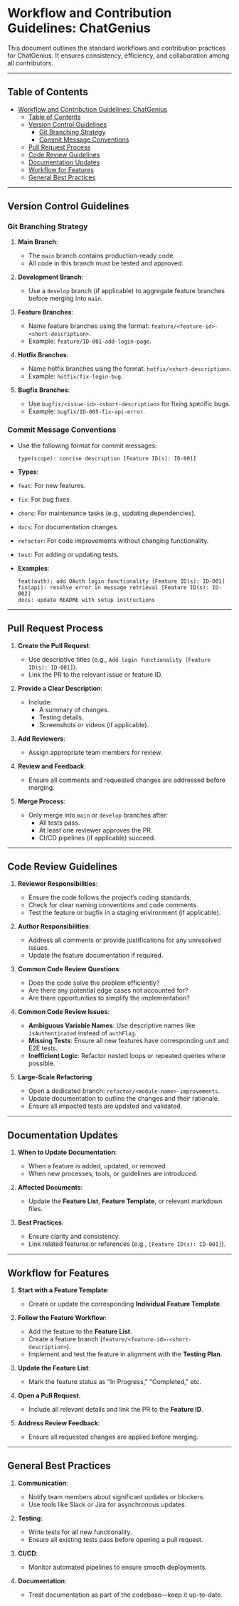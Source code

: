 # Workflow and Contribution Guidelines: ChatGenius

This document outlines the standard workflows and contribution practices for ChatGenius. It ensures consistency, efficiency, and collaboration among all contributors.

---

## Table of Contents

- [Workflow and Contribution Guidelines: ChatGenius](#workflow-and-contribution-guidelines-chatgenius)
  - [Table of Contents](#table-of-contents)
  - [Version Control Guidelines](#version-control-guidelines)
    - [Git Branching Strategy](#git-branching-strategy)
    - [Commit Message Conventions](#commit-message-conventions)
  - [Pull Request Process](#pull-request-process)
  - [Code Review Guidelines](#code-review-guidelines)
  - [Documentation Updates](#documentation-updates)
  - [Workflow for Features](#workflow-for-features)
  - [General Best Practices](#general-best-practices)

---

## Version Control Guidelines

### Git Branching Strategy

1. **Main Branch**:
   - The `main` branch contains production-ready code.
   - All code in this branch must be tested and approved.

2. **Development Branch**:
   - Use a `develop` branch (if applicable) to aggregate feature branches before merging into `main`.

3. **Feature Branches**:
   - Name feature branches using the format: `feature/<feature-id>-<short-description>`.
   - Example: `feature/ID-001-add-login-page`.

4. **Hotfix Branches**:
   - Name hotfix branches using the format: `hotfix/<short-description>`.
   - Example: `hotfix/fix-login-bug`.

5. **Bugfix Branches**:
   - Use `bugfix/<issue-id>-<short-description>` for fixing specific bugs.
   - Example: `bugfix/ID-005-fix-api-error`.

### Commit Message Conventions

- Use the following format for commit messages:

    ```plaintext
    type(scope): concise description [Feature ID(s): ID-001]
    ```

- **Types**:
- `feat`: For new features.
- `fix`: For bug fixes.
- `chore`: For maintenance tasks (e.g., updating dependencies).
- `docs`: For documentation changes.
- `refactor`: For code improvements without changing functionality.
- `test`: For adding or updating tests.

- **Examples**:

    ```plaintext
    feat(auth): add OAuth login functionality [Feature ID(s): ID-001]
    fix(api): resolve error in message retrieval [Feature ID(s): ID-002]
    docs: update README with setup instructions
    ```

---

## Pull Request Process

1. **Create the Pull Request**:
   - Use descriptive titles (e.g., `Add login functionality [Feature ID(s): ID-001]`).
   - Link the PR to the relevant issue or feature ID.

2. **Provide a Clear Description**:
   - Include:
     - A summary of changes.
     - Testing details.
     - Screenshots or videos (if applicable).

3. **Add Reviewers**:
   - Assign appropriate team members for review.

4. **Review and Feedback**:
   - Ensure all comments and requested changes are addressed before merging.

5. **Merge Process**:
   - Only merge into `main` or `develop` branches after:
     - All tests pass.
     - At least one reviewer approves the PR.
     - CI/CD pipelines (if applicable) succeed.

---

## Code Review Guidelines

1. **Reviewer Responsibilities**:
   - Ensure the code follows the project’s coding standards.
   - Check for clear naming conventions and code comments.
   - Test the feature or bugfix in a staging environment (if applicable).

2. **Author Responsibilities**:
   - Address all comments or provide justifications for any unresolved issues.
   - Update the feature documentation if required.

3. **Common Code Review Questions**:
   - Does the code solve the problem efficiently?
   - Are there any potential edge cases not accounted for?
   - Are there opportunities to simplify the implementation?

4. **Common Code Review Issues**:
   - **Ambiguous Variable Names**: Use descriptive names like `isAuthenticated` instead of `authFlag`.
   - **Missing Tests**: Ensure all new features have corresponding unit and E2E tests.
   - **Inefficient Logic**: Refactor nested loops or repeated queries where possible.

5. **Large-Scale Refactoring**:
   - Open a dedicated branch: `refactor/<module-name>-improvements`.
   - Update documentation to outline the changes and their rationale.
   - Ensure all impacted tests are updated and validated.

---

## Documentation Updates

1. **When to Update Documentation**:
   - When a feature is added, updated, or removed.
   - When new processes, tools, or guidelines are introduced.

2. **Affected Documents**:
   - Update the **Feature List**, **Feature Template**, or relevant markdown files.

3. **Best Practices**:
   - Ensure clarity and consistency.
   - Link related features or references (e.g., `[Feature ID(s): ID-001]`).

---

## Workflow for Features

1. **Start with a Feature Template**:
   - Create or update the corresponding **Individual Feature Template**.

2. **Follow the Feature Workflow**:
   - Add the feature to the **Feature List**.
   - Create a feature branch (`feature/<feature-id>-<short-description>`).
   - Implement and test the feature in alignment with the **Testing Plan**.

3. **Update the Feature List**:
   - Mark the feature status as "In Progress," "Completed," etc.

4. **Open a Pull Request**:
   - Include all relevant details and link the PR to the **Feature ID**.

5. **Address Review Feedback**:
   - Ensure all requested changes are applied before merging.

---

## General Best Practices

1. **Communication**:
   - Notify team members about significant updates or blockers.
   - Use tools like Slack or Jira for asynchronous updates.

2. **Testing**:
   - Write tests for all new functionality.
   - Ensure all existing tests pass before opening a pull request.

3. **CI/CD**:
   - Monitor automated pipelines to ensure smooth deployments.

4. **Documentation**:
   - Treat documentation as part of the codebase—keep it up-to-date.
